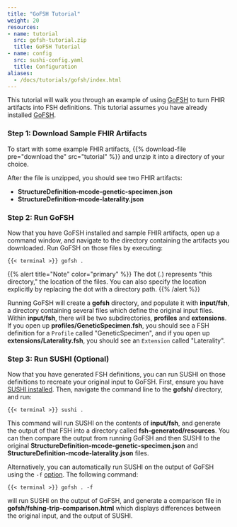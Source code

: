 ```yaml
---
title: "GoFSH Tutorial"
weight: 20
resources:
- name: tutorial
  src: gofsh-tutorial.zip
  title: GoFSH Tutorial
- name: config
  src: sushi-config.yaml
  title: Configuration
aliases:
  - /docs/tutorials/gofsh/index.html
---
```


This tutorial will walk you through an example of using [GoFSH](/docs/gofsh) to turn FHIR artifacts into FSH definitions. This tutorial assumes you have already installed [GoFSH](/docs/gofsh/installation).

### Step 1: Download Sample FHIR Artifacts

To start with some example FHIR artifacts, {{% download-file pre="download the" src="tutorial" %}} and unzip it into a directory of your choice.

After the file is unzipped, you should see two FHIR artifacts:

* **StructureDefinition-mcode-genetic-specimen.json**
* **StructureDefinition-mcode-laterality.json**

### Step 2: Run GoFSH

Now that you have GoFSH installed and sample FHIR artifacts, open up a command window, and navigate to the directory containing the artifacts you downloaded. Run GoFSH on those files by executing:

```shell
{{< terminal >}} gofsh .
```

{{% alert title="Note" color="primary" %}}
The dot (.) represents "this directory," the location of the files. You can also specify the location explicitly by replacing the dot with a directory path.
{{% /alert %}}

Running GoFSH will create a **gofsh** directory, and populate it with **input/fsh**, a directory containing several files which define the original input files. Within **input/fsh**, there will be two subdirectories, **profiles** and **extensions**. If you open up **profiles/GeneticSpecimen.fsh**, you should see a FSH definition for a `Profile` called "GeneticSpecimen", and if you open up **extensions/Laterality.fsh**, you should see an `Extension` called "Laterality".

### Step 3: Run SUSHI (Optional)

Now that you have generated FSH definitions, you can run SUSHI on those definitions to recreate your original input to GoFSH. First, ensure you have [SUSHI installed](/docs/sushi/installation). Then, navigate the command line to the **gofsh/** directory, and run:

```shell
{{< terminal >}} sushi .
```

This command will run SUSHI on the contents of **input/fsh**, and generate the output of that FSH into a directory called **fsh-generated/resources**. You can then compare the output from running GoFSH and then SUSHI to the original **StructureDefinition-mcode-genetic-specimen.json** and **StructureDefinition-mcode-laterality.json** files.

Alternatively, you can automatically run SUSHI on the output of GoFSH using the `-f` [option](/docs/gofsh/running/#fshing-trip). The following command:
```shell
{{< terminal >}} gofsh . -f
```
will run SUSHI on the output of GoFSH, and generate a comparison file in **gofsh/fshing-trip-comparison.html** which displays differences between the original input, and the output of SUSHI.